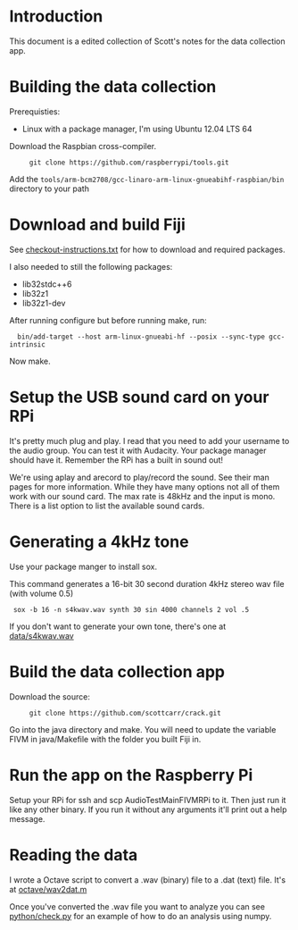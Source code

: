 # Introduction


This document is a edited collection of Scott's notes for the data collection app.

# Building the data collection

Prerequisties: 

* Linux with a package manager, I'm using Ubuntu 12.04 LTS 64

Download the Raspbian cross-compiler.

         git clone https://github.com/raspberrypi/tools.git

Add the `tools/arm-bcm2708/gcc-linaro-arm-linux-gnueabihf-raspbian/bin` directory to your path

# Download and build Fiji

See [checkout-instructions.txt](https://github.com/scottcarr/crack/raw/master/checkout-instructions.txt) for how to download and required packages.

I also needed to still the following packages:

* lib32stdc++6 
* lib32z1 
* lib32z1-dev

After running configure but before running make, run:

      bin/add-target --host arm-linux-gnueabi-hf --posix --sync-type gcc-intrinsic

Now make.

# Setup the USB sound card on your RPi

It's pretty much plug and play.  I read that you need to add your username to the audio group.  You can test it with Audacity.  Your package manager should have it.  Remember the RPi has a built in sound out!

We're using aplay and arecord to play/record the sound.  See their man pages for more information.  While they have many options not all of them work with our sound card.  The max rate is 48kHz and the input is mono.  There is a list option to list the available sound cards.

# Generating a 4kHz tone

Use your package manger to install sox.

This command generates a 16-bit 30 second duration 4kHz stereo wav file (with volume 0.5)

     sox -b 16 -n s4kwav.wav synth 30 sin 4000 channels 2 vol .5
     
If you don't want to generate your own tone, there's one at [data/s4kwav.wav](https://github.com/scottcarr/crack/raw/master/data/s4kwav.wav)

# Build the data collection app

Download the source:

         git clone https://github.com/scottcarr/crack.git
        
Go into the java directory and make.  You will need to update the variable FIVM in java/Makefile with the folder you built Fiji in.

# Run the app on the Raspberry Pi

Setup your RPi for ssh and scp AudioTestMainFIVMRPi to it.  Then just run it like any other binary.  If you run it without any arguments it'll print out a help message.

# Reading the data

I wrote a Octave script to convert a .wav (binary) file to a .dat (text) file.  It's at [octave/wav2dat.m](https://raw.github.com/scottcarr/crack/master/octave/wav2dat.m)

Once you've converted the .wav file you want to analyze you can see [python/check.py](https://raw.github.com/scottcarr/crack/master/python/check.py) for an example of how to do an analysis using numpy.